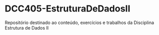 # DCC405-EstruturaDeDadosII
Repositório destinado ao conteúdo, exercícios e trabalhos da Disciplina Estrutura de Dados II
